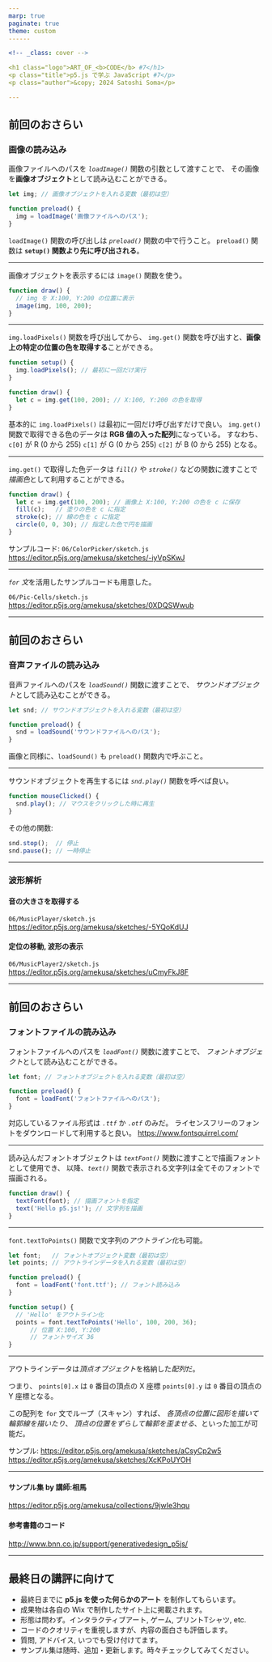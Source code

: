 ```yaml
---
marp: true
paginate: true
theme: custom
------

<!-- _class: cover -->

<h1 class="logo">ART_OF_<b>CODE</b> #7</h1>
<p class="title">p5.js で学ぶ JavaScript #7</p>
<p class="author">&copy; 2024 Satoshi Soma</p>

---
```


## 前回のおさらい

### 画像の読み込み
画像ファイルへのパスを *`loadImage()`* 関数の引数として渡すことで、
その画像を**画像オブジェクト**として読み込むことができる。

```js
let img; // 画像オブジェクトを入れる変数（最初は空）

function preload() {
  img = loadImage('画像ファイルへのパス');
}
```

`loadImage()` 関数の呼び出しは *`preload()`* 関数の中で行うこと。
`preload()` 関数は **`setup()` 関数より先に呼び出される**。

---

画像オブジェクトを表示するには `image()` 関数を使う。

```js
function draw() {
  // img を X:100, Y:200 の位置に表示
  image(img, 100, 200);
}
```

---

`img.loadPixels()` 関数を呼び出してから、
`img.get()` 関数を呼び出すと、**画像上の特定の位置の色を取得する**ことができる。

```js
function setup() {
  img.loadPixels(); // 最初に一回だけ実行
}

function draw() {
  let c = img.get(100, 200); // X:100, Y:200 の色を取得
}
```

基本的に `img.loadPixels()` は最初に一回だけ呼び出すだけで良い。
`img.get()` 関数で取得できる色のデータは **RGB 値の入った配列**になっている。
すなわち、
`c[0]` が R (0 から 255)
`c[1]` が G (0 から 255)
`c[2]` が B (0 から 255) となる。

---

`img.get()` で取得した色データは *`fill()`* や *`stroke()`* などの関数に渡すことで
*描画色*として利用することができる。

```js
function draw() {
  let c = img.get(100, 200); // 画像上 X:100, Y:200 の色を c に保存
  fill(c);   // 塗りの色を c に指定
  stroke(c); // 線の色を c に指定
  circle(0, 0, 30); // 指定した色で円を描画
}
```

サンプルコード:
`06/ColorPicker/sketch.js`
https://editor.p5js.org/amekusa/sketches/-iyVpSKwJ

---

*`for` 文*を活用したサンプルコードも用意した。

`06/Pic-Cells/sketch.js`
https://editor.p5js.org/amekusa/sketches/0XDQSWwub

---

## 前回のおさらい

### 音声ファイルの読み込み
音声ファイルへのパスを *`loadSound()`* 関数に渡すことで、
*サウンドオブジェクト*として読み込むことができる。

```js
let snd; // サウンドオブジェクトを入れる変数（最初は空）

function preload() {
  snd = loadSound('サウンドファイルへのパス');
}
```

画像と同様に、`loadSound()` も `preload()` 関数内で呼ぶこと。

---

サウンドオブジェクトを再生するには *`snd.play()`* 関数を呼べば良い。

```js
function mouseClicked() {
  snd.play(); // マウスをクリックした時に再生
}
```

その他の関数:

```js
snd.stop();  // 停止
snd.pause(); // 一時停止
```

---

### 波形解析

#### 音の大きさを取得する
`06/MusicPlayer/sketch.js`
https://editor.p5js.org/amekusa/sketches/-5YQoKdUJ

#### 定位の移動, 波形の表示
`06/MusicPlayer2/sketch.js`
https://editor.p5js.org/amekusa/sketches/uCmyFkJ8F

---

## 前回のおさらい

### フォントファイルの読み込み
フォントファイルへのパスを *`loadFont()`* 関数に渡すことで、
*フォントオブジェクト*として読み込むことができる。

```js
let font; // フォントオブジェクトを入れる変数（最初は空）

function preload() {
  font = loadFont('フォントファイルへのパス');
}
```

対応しているファイル形式は *`.ttf`* か *`.otf`* のみだ。
ライセンスフリーのフォントをダウンロードして利用すると良い。
https://www.fontsquirrel.com/

---

読み込んだフォントオブジェクトは *`textFont()`* 関数に渡すことで描画フォントとして使用でき、
以降、*`text()`* 関数で表示される文字列は全てそのフォントで描画される。

```js
function draw() {
  textFont(font); // 描画フォントを指定
  text('Hello p5.js!'); // 文字列を描画
}
```

---

`font.textToPoints()` 関数で文字列の*アウトライン化*も可能。

```js
let font;   // フォントオブジェクト変数（最初は空）
let points; // アウトラインデータを入れる変数（最初は空）

function preload() {
  font = loadFont('font.ttf'); // フォント読み込み
}

function setup() {
  // 'Hello' をアウトライン化
  points = font.textToPoints('Hello', 100, 200, 36);
      // 位置 X:100, Y:200
      // フォントサイズ 36
}
```

---

アウトラインデータは*頂点オブジェクト*を格納した*配列*だ。

つまり、
`points[0].x` は `0` 番目の頂点の X 座標
`points[0].y` は `0` 番目の頂点の Y 座標となる。

この配列を `for` 文でループ（スキャン）すれば、
*各頂点の位置に図形を描いて輪郭線を描いたり*、
*頂点の位置をずらして輪郭を歪ませる*、といった加工が可能だ。

サンプル:
https://editor.p5js.org/amekusa/sketches/aCsyCp2w5
https://editor.p5js.org/amekusa/sketches/XcKPoUYOH

---

#### サンプル集 by 講師:相馬
https://editor.p5js.org/amekusa/collections/9jwIe3hqu

#### 参考書籍のコード
http://www.bnn.co.jp/support/generativedesign_p5js/

---

## 最終日の講評に向けて
- 最終日までに **p5.js を使った何らかのアート** を制作してもらいます。
- 成果物は各自の Wix で制作したサイト上に掲載されます。
- 形態は問わず。インタラクティブアート, ゲーム, プリントTシャツ, etc.
- コードのクオリティを重視しますが、内容の面白さも評価します。
- 質問, アドバイス, いつでも受け付けてます。
- サンプル集は随時、追加・更新します。時々チェックしてみてください。
